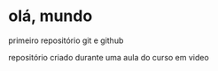 # olá, mundo
 primeiro repositório git e github

 repositório criado durante uma aula do curso em video
